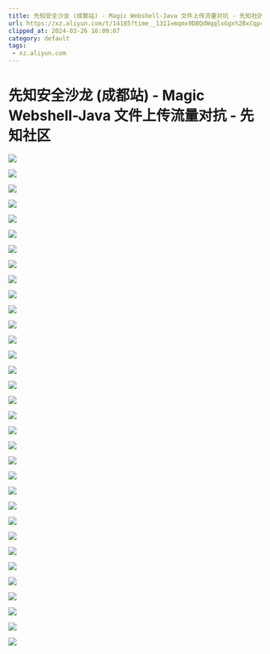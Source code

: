 ```yaml
---
title: 先知安全沙龙 (成都站) - Magic Webshell-Java 文件上传流量对抗 - 先知社区
url: https://xz.aliyun.com/t/14185?time__1311=mqmx9DBQdWqqlxGgx%2BxCqp4Ar5geP%3Dx&u_atoken=b5bd17ceb644cadd144d80e78b043a25&u_asession=013pcYaZizUT668CkZzzpkKInLLGqXijq84EeSBwoQs_V47y4QSPXyt-YZE-i9wgiDdlmHJsN3PcAI060GRB4YZGyPlBJUEqctiaTooWaXr7I&u_asig=05NPKsa1LYA5dxZ15f5YICSkKrMy5Adglxjv6jWHsbKwQcqciKQ4WFaI3dPzqS71d17lshmD7DBo1E5E7fFOFP_ztm7iLGjjnAa70d_xqD4vN7YwjQf2fWuVUko-mJwXss5_vCdElSuUgUE-A8ApjCm8kRpTPWh2Ou8IQv7HNy-7hg2QMxYs6lyXb1lFWKql56fuWCE8Hz564GvGtV2ObF-Z4f-Okic7Ay69MuKEUrVAlL8Gbpkr3kES8OTWz6S9jecQCeKwSHksQR67f0pORb9k9G--Zj8rPcsVwrNeg0sGp6gx6UxFgdF3ARCQ86jS_u_XR5hatHQVh06VuUZ-D1wA&u_aref=PBcN2fft%2FEvUgG%2FwI%2FoTVJLxiFQ%3D
clipped_at: 2024-03-26 16:09:07
category: default
tags: 
 - xz.aliyun.com
---
```



# 先知安全沙龙 (成都站) - Magic Webshell-Java 文件上传流量对抗 - 先知社区

[![](assets/1711440547-2520cbdbd75cfdfb60f28d133a9e9748.jpeg)](https://xzfile.aliyuncs.com/media/upload/picture/20240325144611-5df6b5f2-ea73-1.jpeg)

[![](assets/1711440547-7ea16168988061ccff6b02a0f3d07fa6.jpeg)](https://xzfile.aliyuncs.com/media/upload/picture/20240325144614-5ffd54c8-ea73-1.jpeg)

[![](assets/1711440547-fe8dee6007a1629573cf5130c222a6c9.jpeg)](https://xzfile.aliyuncs.com/media/upload/picture/20240325144617-61b99f38-ea73-1.jpeg)

[![](assets/1711440547-bdd055c41c5a0027bde39c23895710ad.jpeg)](https://xzfile.aliyuncs.com/media/upload/picture/20240325144620-6380eb0a-ea73-1.jpeg)

[![](assets/1711440547-85396b542ad74e715696c27ebc817817.jpeg)](https://xzfile.aliyuncs.com/media/upload/picture/20240325144623-65748a02-ea73-1.jpeg)

[![](assets/1711440547-7dacc10f7b0c5c2471fa55fed8a9d781.jpeg)](https://xzfile.aliyuncs.com/media/upload/picture/20240325144627-6754d002-ea73-1.jpeg)

[![](assets/1711440547-5335f11011cd884d28a313adc3eebfb4.jpeg)](https://xzfile.aliyuncs.com/media/upload/picture/20240325144630-69a6ad3a-ea73-1.jpeg)

[![](assets/1711440547-d5fe6f13c7b87025a1238988ed5ae131.jpeg)](https://xzfile.aliyuncs.com/media/upload/picture/20240325144634-6bbf5db0-ea73-1.jpeg)

[![](assets/1711440547-9537d0c4b6cc02283d3913551341d349.jpeg)](https://xzfile.aliyuncs.com/media/upload/picture/20240325144638-6dd6f478-ea73-1.jpeg)

[![](assets/1711440547-87a36bb31122a81aa22982019442b197.jpeg)](https://xzfile.aliyuncs.com/media/upload/picture/20240325144641-6fc4df0c-ea73-1.jpeg)

[![](assets/1711440547-2f084c084fd3fdb4d2d77a2ee9fc8c4e.jpeg)](https://xzfile.aliyuncs.com/media/upload/picture/20240325144644-71a31604-ea73-1.jpeg)

[![](assets/1711440547-f3fb762a36dceb76c07ef0d6ea44b64d.jpeg)](https://xzfile.aliyuncs.com/media/upload/picture/20240325144856-c0632ab8-ea73-1.jpeg)

[![](assets/1711440547-209ddcef4bda21d080dbc4abf360137c.jpeg)](https://xzfile.aliyuncs.com/media/upload/picture/20240325144924-d0e34b7a-ea73-1.jpeg)

[![](assets/1711440547-bee9040a9ee887bde90f1a2ac3b5af12.jpeg)](https://xzfile.aliyuncs.com/media/upload/picture/20240325144902-c420816e-ea73-1.jpeg)

[![](assets/1711440547-dd6d44e45dcfb85977d5f8a9dac1a4e1.jpeg)](https://xzfile.aliyuncs.com/media/upload/picture/20240325144905-c5e55e3e-ea73-1.jpeg)

[![](assets/1711440547-78c79b7e3d1a06a0f1e25dda85fc1146.jpeg)](https://xzfile.aliyuncs.com/media/upload/picture/20240325144909-c7e19d9c-ea73-1.jpeg)

[![](assets/1711440547-f49d973dc43db0f45d182cee4c358a7f.jpeg)](https://xzfile.aliyuncs.com/media/upload/picture/20240325144703-7cecff8e-ea73-1.jpeg)

[![](assets/1711440547-185ff449194ae5a0fd6e0f8af342cc5f.jpeg)](https://xzfile.aliyuncs.com/media/upload/picture/20240325144706-7ed0dd20-ea73-1.jpeg)

[![](assets/1711440547-86d155d821d68e02dba70b6c0c42275e.jpeg)](https://xzfile.aliyuncs.com/media/upload/picture/20240325144710-8117ee8e-ea73-1.jpeg)

[![](assets/1711440547-88f1b89f0448d70f59c984d9f17246a9.jpeg)](https://xzfile.aliyuncs.com/media/upload/picture/20240325144713-82cd09ee-ea73-1.jpeg)

[![](assets/1711440547-8dc9f0bce25a83ec27e666126232be11.jpeg)](https://xzfile.aliyuncs.com/media/upload/picture/20240325144716-84963372-ea73-1.jpeg)

[![](assets/1711440547-0b5653b49d07f97f677f425d3e3d1e6c.jpeg)](https://xzfile.aliyuncs.com/media/upload/picture/20240325144719-866cfac8-ea73-1.jpeg)

[![](assets/1711440547-2e8e6b9b6240b64f1db5603d20993f9e.jpeg)](https://xzfile.aliyuncs.com/media/upload/picture/20240325144722-8855dd82-ea73-1.jpeg)

[![](assets/1711440547-6b918165956bdfbaac3538a3df3d77f4.jpeg)](https://xzfile.aliyuncs.com/media/upload/picture/20240325144725-8a1ad988-ea73-1.jpeg)

[![](assets/1711440547-1598ee6db5c5dd3d892f8145a93f6954.jpeg)](https://xzfile.aliyuncs.com/media/upload/picture/20240325144728-8bf7d314-ea73-1.jpeg)

[![](assets/1711440547-15f7687d4c84bc22643d4dc3b342ece4.jpeg)](https://xzfile.aliyuncs.com/media/upload/picture/20240325144731-8dc91e3c-ea73-1.jpeg)

[![](assets/1711440547-bf8658c5b8768b97db00826509f15b1c.jpeg)](https://xzfile.aliyuncs.com/media/upload/picture/20240325144734-8f8c197c-ea73-1.jpeg)

[![](assets/1711440547-7deff2777b866f0c23f52611162af36d.jpeg)](https://xzfile.aliyuncs.com/media/upload/picture/20240325144737-9169274e-ea73-1.jpeg)

[![](assets/1711440547-06fd7650279c9746c2645f54613640be.jpeg)](https://xzfile.aliyuncs.com/media/upload/picture/20240325144740-933a3004-ea73-1.jpeg)

[![](assets/1711440547-0d5e8ab7e017ce04491625250404bfa6.jpeg)](https://xzfile.aliyuncs.com/media/upload/picture/20240325144744-955388c2-ea73-1.jpeg)

[![](assets/1711440547-b34120411460ec84dc856ab8d4fc4a1a.jpeg)](https://xzfile.aliyuncs.com/media/upload/picture/20240325144747-97035896-ea73-1.jpeg)

[![](assets/1711440547-9658a24c828cf43e8c317fc306816fbe.jpeg)](https://xzfile.aliyuncs.com/media/upload/picture/20240325144750-98f2e7f2-ea73-1.jpeg)

[![](assets/1711440547-261bd37337276c64a89a74126a597d52.jpeg)](https://xzfile.aliyuncs.com/media/upload/picture/20240325144752-9a7e46f2-ea73-1.jpeg)
